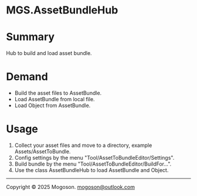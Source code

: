 # MGS.AssetBundleHub
# Summary

Hub to build and load asset bundle.

# Demand

- Build the asset files to AssetBundle.
-  Load AssetBundle from local file.
- Load Object from AssetBundle.

# Usage

1. Collect your asset files and move to a directory, example Assets/AssetToBundle.
1. Config settings by the menu "Tool/AssetToBundleEditor/Settings".
1. Build bundle by the menu "Tool/AssetToBundleEditor/BuildFor...".
1. Use the class AssetBundleHub to load AssetBundle and Object.

---
Copyright © 2025 Mogoson.	mogoson@outlook.com